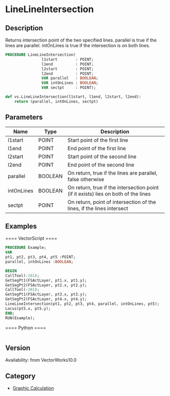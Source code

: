 # LineLineIntersection

## Description
Returns intersection point of the two specified lines.  parallel is true if the lines are parallel. intOnLines is true if the intersection is on both lines.

```pascal
PROCEDURE LineLineIntersection(
				l1start        : POINT;
				l1end          : POINT;
				l2start        : POINT;
				l2end          : POINT;
				VAR parallel   : BOOLEAN;
				VAR intOnLines : BOOLEAN;
				VAR sectpt     : POINT);
```

```python
def vs.LineLineIntersection(l1start, l1end, l2start, l2end):
    return (parallel, intOnLines, sectpt)
```

## Parameters
|Name|Type|Description|
|---|---|---|
|l1start|POINT|Start point of the first line|
|l1end|POINT|End point of the first line|
|l2start|POINT|Start point of the second line|
|l2end|POINT|End point of the second line|
|parallel|BOOLEAN|On return, true if the lines are parallel, false otherwise|
|intOnLines|BOOLEAN|On return, true if the intersection point (if it exists) lies on both of the lines|
|sectpt|POINT|On return, point of intersection of the lines, if the lines intersect|

## Examples
==== VectorScript ====
```pascal
PROCEDURE Example;
VAR
pt1, pt2, pt3, pt4, pt5 :POINT;
parallel, intOnLines :BOOLEAN; 

BEGIN
CallTool(-201); 
GetSegPt1(FSActLayer, pt1.x, pt1.y); 
GetSegPt2(FSActLayer, pt2.x, pt2.y); 
CallTool(-201); 
GetSegPt1(FSActLayer, pt3.x, pt3.y); 
GetSegPt2(FSActLayer, pt4.x, pt4.y); 
LineLineIntersection(pt1, pt2, pt3, pt4, parallel, intOnLines, pt5); 
Locus(pt5.x, pt5.y);
END;
RUN(Example);
```
==== Python ====
```python

```

## Version
Availability: from VectorWorks10.0

## Category
* [Graphic Calculation](../Categories/Graphic%20Calculation.md)

